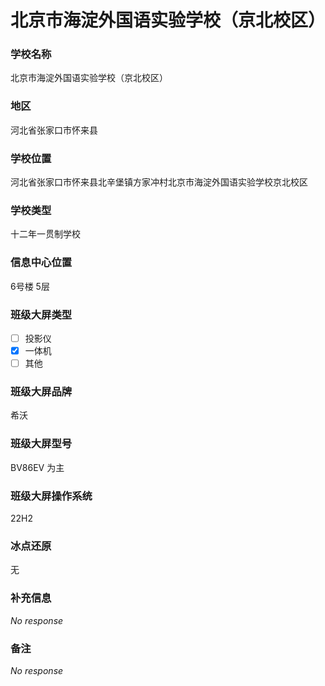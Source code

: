 # 北京市海淀外国语实验学校（京北校区）

### 学校名称

北京市海淀外国语实验学校（京北校区）

### 地区

河北省张家口市怀来县

### 学校位置

河北省张家口市怀来县北辛堡镇方家冲村北京市海淀外国语实验学校京北校区

### 学校类型

十二年一贯制学校

### 信息中心位置

6号楼 5层

### 班级大屏类型

- [ ] 投影仪
- [x] 一体机
- [ ] 其他

### 班级大屏品牌

希沃

### 班级大屏型号

BV86EV 为主

### 班级大屏操作系统

22H2

### 冰点还原

无

### 补充信息

_No response_

### 备注

_No response_